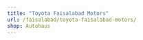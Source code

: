 ```yaml
---
title: "Toyota Faisalabad Motors"
url: /faisalabad/toyota-faisalabad-motors/
shop: Autohaus
---
```

